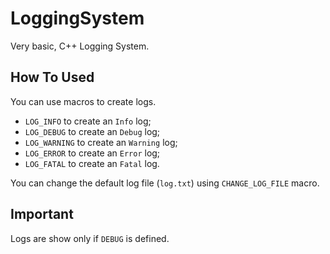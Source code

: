 # LoggingSystem
Very basic, C++ Logging System.

## How To Used
You can use macros to create logs.
- ```LOG_INFO``` to create an ```Info``` log;
- ```LOG_DEBUG``` to create an ```Debug``` log;
- ```LOG_WARNING``` to create an ```Warning``` log;
- ```LOG_ERROR``` to create an ```Error``` log;
- ```LOG_FATAL``` to create an ```Fatal``` log.

You can change the default log file (```log.txt```) using ```CHANGE_LOG_FILE``` macro.

## Important
Logs are show only if ```DEBUG``` is defined.